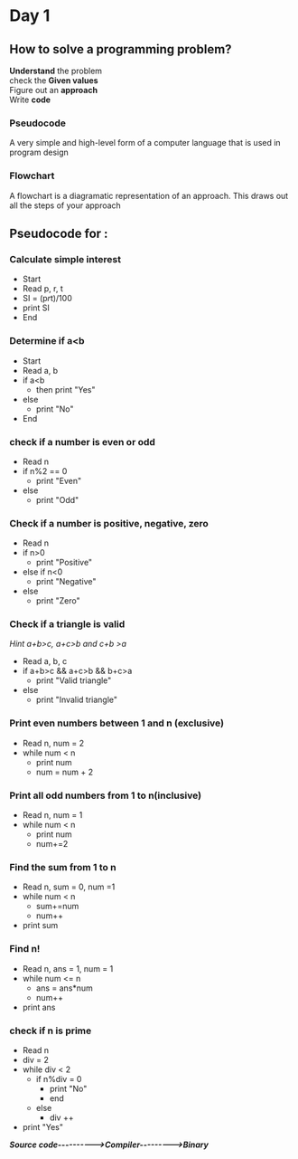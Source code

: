 # Day 1
## How to solve a programming problem?
**Understand** the problem  
check the **Given values**  
Figure out an **approach**  
Write **code**  

### Pseudocode
A very simple and high-level form of a computer language that is used in program design
### Flowchart
A flowchart is a diagramatic representation of an approach. This draws out all the steps of your approach

## Pseudocode for :
### Calculate simple interest
- Start
- Read p, r, t
- SI = (p*r*t)/100
- print SI
- End

### Determine if a<b
- Start
- Read a, b
- if a<b
  - then print "Yes"
- else
  - print "No"
- End

### check if a number is even or odd
- Read n
- if n%2 == 0
  - print "Even"
- else
  - print "Odd"

### Check if a number is positive, negative, zero
- Read n
- if n>0
  - print "Positive"
- else if n<0
  - print "Negative"
- else
  - print "Zero"

### Check if a triangle is valid
_Hint a+b>c, a+c>b and c+b >a_

- Read a, b, c
- if a+b>c && a+c>b && b+c>a
  - print "Valid triangle"
- else
  - print "Invalid triangle"

### Print even numbers between 1 and n (exclusive)
- Read n, num = 2
- while num < n
  - print num
  - num = num + 2

### Print all odd numbers from 1 to n(inclusive)
- Read n, num = 1
- while num < n
  - print num
  - num+=2

### Find the sum from 1 to n
- Read n, sum = 0, num =1
- while num < n
  - sum+=num
  - num++
- print sum

### Find n!
- Read n, ans = 1, num = 1
- while num <= n
  - ans = ans*num
  - num++
- print ans

### check if n is prime
- Read n
- div = 2
- while div < 2
  - if n%div = 0
    - print "No"
    - end
  - else
    - div ++
- print "Yes"


***Source code---------->Compiler--------->Binary***